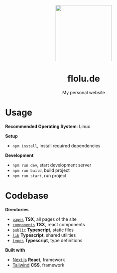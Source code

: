 <div align="center">
  <a href="https://flolu.de">
    <img width="180px" height="auto" src="https://storage.googleapis.com/flolu-website/me/DSC_0769.jpg" />
  </a>
  <br>
  <h1>flolu.de</h1>
  <p>My personal website</p>
</div>

# Usage

**Recommended Operating System**: Linux

**Setup**

- `npm install`, install required dependencies

**Development**

- `npm run dev`, start development server
- `npm run build`, build project
- `npm run start`, run project

# Codebase

**Directories**

- [`pages`](pages) **TSX**, all pages of the site
- [`components`](components) **TSX**, react components
- [`public`](public) **Typescript**, static files
- [`lib`](lib) **Typescript**, shared utilities
- [`types`](types-service) **Typescript**, type definitions

**Built with**

- [Next.js](https://nextjs.org) **React**, framework
- [Tailwind](https://tailwindcss.com) **CSS**, framework
